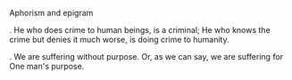 Aphorism and epigram

. He who does crime to human beings, is a criminal; He who knows the crime but denies it much worse, is doing crime to humanity. 

. We are suffering without purpose. Or, as we can say, we are suffering for One man's purpose.
